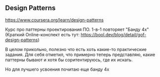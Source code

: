 ## Design Patterns

https://www.coursera.org/learn/design-patterns

Курс про паттерны проектирования ПО. 1-в-1 повторяет "Банду 4х" (Краткий Online-конспект есть тут: https://bool.dev/blog/detail/gof-design-patterns)

В целом прикольно, полезно что есть хоть какие-то практические задания.
Для себя отметил, что примерно теперь представляю, какие паттерны бывают и хотя бы соритентируюсь, где их искать.

Но для лучшего усвоения почитаю еще банду 4х
